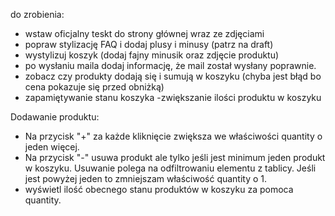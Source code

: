 do zrobienia:
- wstaw oficjalny teskt do strony głównej wraz ze zdjęciami
- popraw stylizację FAQ i dodaj plusy i minusy (patrz na draft)
- wystylizuj koszyk (dodaj fajny minusik oraz zdjęcie produktu)
- po wysłaniu maila dodaj informację, że mail został wysłany poprawnie.
- zobacz czy produkty dodają się i sumują w koszyku (chyba jest błąd bo cena pokazuje się przed obniżką)
- zapamiętywanie stanu koszyka
-zwiększanie ilości produktu w koszyku



Dodawanie produktu:
- Na przycisk "+" za każde kliknięcie zwiększa we właściwości quantity o jeden więcej.
- Na przycisk "-" usuwa produkt ale tylko jeśli jest minimum jeden produkt w koszyku.
Usuwanie polega na odfiltrowaniu elementu z tablicy. Jeśli jest powyżej jeden to zmniejszam właściwość quantity o 1.
- wyświetl ilość obecnego stanu produktów w koszyku za pomoca quantity.
